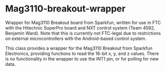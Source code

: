 Mag3110-breakout-wrapper
========================

Wrapper for Mag3110 Breakout board from Sparkfun, written for use in FTC with the Hitechnic SuperPro board and NXT control system (Team 4592, Benjamin Ward). Note that this is currently not FTC-legal due to restrictions on external microcontrollers with the Android-based control system.

This class provides a wrapper for the Mag3110 Breakout from Sparkfun Electronics, providing functions to read the 16-bit x, y, and z values. There is no functionality in the wrapper to use the INT1 pin, or for polling for new data.
